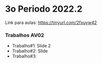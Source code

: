 # 3o Periodo 2022.2

Link para aulas: https://tinyurl.com/2fxuyw42



### Trabalhos AV02

- Trabalho#1: Slide 2
- Trabalho#2: Slide 
- Trabalho#3: 
